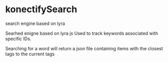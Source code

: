 # konectifySearch
search engine based on lyra

Searhed enigne based on lyra js 
Used to track keywords associated with specific IDs.

Searching for a word will return a json file containing items with the closest tags to the current tags
